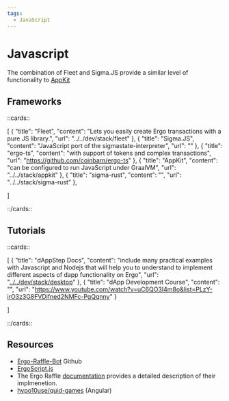 ```yaml
---
tags:
  - JavaScript
---
```


# Javascript

The combination of Fleet and Sigma.JS provide a similar level of functionality to [AppKit](appkit.md)

## Frameworks

::cards::

[
  {
    "title": "Fleet",
    "content": "Lets you easily create Ergo transactions with a pure JS library.",
    "url": "../../dev/stack/fleet"
  },
  {
    "title": "Sigma.JS",
    "content": "JavaScript port of the sigmastate-interpreter",
    "url": ""
  },
  {
    "title": "ergo-ts",
    "content": "with support of tokens and complex transactions",
    "url": "https://github.com/coinbarn/ergo-ts"
  },
  {
    "title": "AppKit",
    "content": "can be configured to run JavaScript under GraalVM",
    "url": "../../stack/appkit"
  },
  {
    "title": "sigma-rust",
    "content": "",
    "url": "../../stack/sigma-rust"
  },

]

::/cards::

## Tutorials

::cards::

[
  {
    "title": "dAppStep Docs",
    "content": "include many practical examples with Javascript and Nodejs that will help you to understand to implement different aspects of dapp functionality on Ergo",
    "url": "[../../dev/stack/desktop](https://www.dappstep.com/)"
  },
  {
    "title": "dApp Development Course",
    "content": "",
    "url": "https://www.youtube.com/watch?v=uC6QO3I4m8o&list=PLzY-irO3z3G8FVDifned2NMFc-PgQqnny"
  }

]

::/cards::



## Resources


- [Ergo-Raffle-Bot](https://github.com/zkastn/ergo-raffle-bot) Github
- [ErgoScript.js](https://www.youtube.com/watch?v=_jwMI8M_vrs)
- The Ergo Raffle [documentation](https://github.com/ErgoRaffle/raffle-documentation) provides a detailed description of their implmenetion. 
- [hypo10use/quid-games](https://github.com/hypo10use/quid-games) (Angular)
